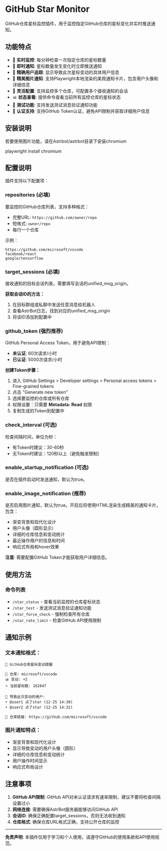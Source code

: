# GitHub Star Monitor

GitHub仓库星标监控插件，用于监控指定GitHub仓库的星标变化并实时推送通知。

## 功能特点

- 🌟 **实时监控**: 每分钟检查一次指定仓库的星标数量
- 📢 **即时通知**: 星标数量发生变化时立即推送通知
- 👤 **精确用户追踪**: 显示导致此次星标变动的具体用户信息
- 🎨 **精美图片通知**: 支持Playwright本地渲染的美观通知卡片，包含用户头像和详细信息
- 🔧 **灵活配置**: 支持监控多个仓库，可配置多个接收通知的会话
- 📊 **状态查看**: 提供命令查看当前所有监控仓库的星标状态
- 🧪 **测试功能**: 支持发送测试消息验证通知功能
- 🔑 **认证支持**: 支持GitHub Token认证，避免API限制并获取详细用户信息

## 安装说明

若要使用图片功能，请在Astrbot/astrbot目录下安装chromium

playwright install chromium

## 配置说明

插件支持以下配置项：

### repositories (必填)
要监控的GitHub仓库列表，支持多种格式：
- 完整URL: `https://github.com/owner/repo`
- 短格式: `owner/repo`
- 每行一个仓库

示例：
```
https://github.com/microsoft/vscode
facebook/react
google/tensorflow
```

### target_sessions (必填)
接收通知的目标会话列表。需要填写会话的unified_msg_origin。

**获取会话ID的方法：**
1. 在目标群组或私聊中发送任意消息给机器人
2. 查看AstrBot日志，找到对应的unified_msg_origin
3. 将该ID添加到配置中

### github_token (强烈推荐)
GitHub Personal Access Token，用于避免API限制：
- **未认证**: 60次请求/小时
- **已认证**: 5000次请求/小时

**创建Token步骤：**
1. 进入 GitHub Settings > Developer settings > Personal access tokens > Fine-grained tokens
2. 点击 "Generate new token"
3. 选择要监控的仓库或所有仓库
4. 权限设置：只需要 **Metadata: Read** 权限
5. 复制生成的Token到配置中

### check_interval (可选)
检查间隔时间，单位为秒：
- 有Token时建议：30-60秒
- 无Token时建议：120秒以上（避免触发限制）

### enable_startup_notification (可选)
是否在插件启动时发送通知，默认为true。

### enable_image_notification (推荐)
是否启用图片通知，默认为true。开启后将使用HTML渲染生成精美的通知卡片，包含：
- 渐变背景和现代化设计
- 用户头像（圆形显示）
- 详细的仓库信息和变动统计
- 最近操作用户的信息和时间
- 响应式布局和hover效果

**注意**: 需要配置GitHub Token才能获取用户详细信息。

## 使用方法

### 命令列表

- `/star_status` - 查看当前监控的仓库星标状态
- `/star_test` - 发送测试消息验证通知功能
- `/star_force_check` - 强制检查所有仓库
- `/star_rate_limit` - 检查GitHub API使用限制

## 通知示例

### 文本通知格式：
```
🌟 GitHub仓库星标变动提醒

📁 仓库: microsoft/vscode
📊 变动: +2
⭐ 当前星标数: 162847

👤 导致此次变动的用户:
• @user1 点了star (12-25 14:30)
• @user2 点了star (12-25 14:32)

🔗 仓库链接: https://github.com/microsoft/vscode
```

### 图片通知特点：
- 渐变背景和现代化设计
- 显示导致变动的用户头像（圆形）
- 详细的仓库信息和变动统计
- 用户操作时间显示
- 响应式布局设计

## 注意事项

1. **GitHub API限制**: GitHub API对未认证请求有速率限制，建议不要将检查间隔设置过小
2. **网络连接**: 需要确保AstrBot服务器能够访问GitHub API
3. **会话ID**: 确保正确配置target_sessions，否则无法收到通知
4. **仓库格式**: 确保仓库URL格式正确，支持公开仓库的监控

---

**免责声明**: 本插件仅用于学习和个人使用，请遵守GitHub的使用条款和API使用规范。